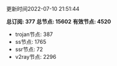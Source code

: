 更新时间2022-07-10 21:51:44

**总订阅: 377**
**总节点: 15602**
**有效节点: 4520**
- trojan节点: 387
- ss节点: 1765
- ssr节点: 72
- v2ray节点: 2296
